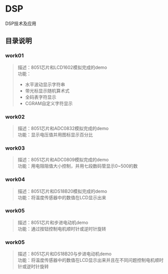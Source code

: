 # DSP
DSP技术及应用

## 目录说明

### work01
> 描述：8051芯片和LCD1602模拟完成的demo  
> 功能：
> - 水平波动显示字符串
> - 带光标显示随机算术式
> - 全码表字符显示
> - CGRAM自定义字符显示

### work02
> 描述：8051芯片和ADC0832模拟完成的demo  
> 功能：显示电压值并用图标显示百分比

### work03
> 描述：8051芯片和ADC0809模拟完成的demo  
> 功能：用电阻阻值大小控制，并用七段数码管显示0~500的数  

### work04
> 描述：8051芯片和DS18B20模拟完成的demo  
> 功能：将温度传感器中的数值在LCD显示出来  

### work05
> 描述：8051芯片和步进电动机demo  
> 功能：通过按钮控制电机顺时针或逆时针旋转      

### work05
> 描述：8051芯片和DS18B20与步进电动机demo  
> 功能：将温度传感器中的数值在LCD显示出来并且在不同问题控制电机顺时针或逆时针旋转      